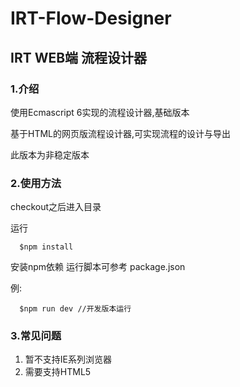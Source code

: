 # IRT-Flow-Designer

## IRT WEB端 流程设计器

### 1.介绍

使用Ecmascript 6实现的流程设计器,基础版本

基于HTML的网页版流程设计器,可实现流程的设计与导出

此版本为非稳定版本

### 2.使用方法

checkout之后进入目录

运行
```
  $npm install
```

安装npm依赖
运行脚本可参考 package.json

例:
```
  $npm run dev //开发版本运行
```


### 3.常见问题

1. 暂不支持IE系列浏览器
2. 需要支持HTML5
